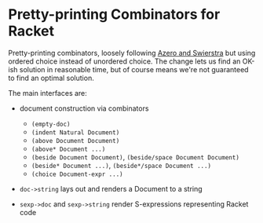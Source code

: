 # Pretty-printing Combinators for Racket

Pretty-printing combinators, loosely following [Azero and
Swierstra](http://www.cs.uu.nl/wiki/HUT/PrettyPrintingCombinators) but
using ordered choice instead of unordered choice. The change lets us
find an OK-ish solution in reasonable time, but of course means we're
not guaranteed to find an optimal solution.

The main interfaces are:

 - document construction via combinators

     - `(empty-doc)`
     - `(indent Natural Document)`
     - `(above Document Document)`
     - `(above* Document ...)`
     - `(beside Document Document)`, `(beside/space Document Document)`
     - `(beside* Document ...)`, `(beside*/space Document ...)`
     - `(choice Document-expr ...)`

 - `doc->string` lays out and renders a Document to a string

 - `sexp->doc` and `sexp->string` render S-expressions representing Racket code
